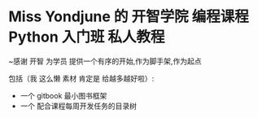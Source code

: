 # Miss Yondjune  的 开智学院 编程课程 Python 入门班 私人教程

~感谢 开智 为学员 提供一个有序的开始,作为脚手架,作为起点


 包括（我 这么懒  素材 肯定是 给越多越好啦）:

- 一个 gitbook 最小图书框架
- 一个 配合课程每周开发任务的目录树
